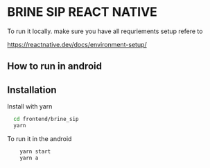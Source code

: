 
# BRINE SIP REACT NATIVE

To run it locally. make sure you have all requriements setup
refere to

https://reactnative.dev/docs/environment-setup/


## How to run in android
 
## Installation

Install with yarn

```bash
  cd frontend/brine_sip
  yarn
```
To run it in the android

```bash
    yarn start
    yarn a 
```